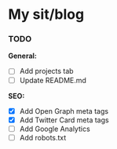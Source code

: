 # My sit/blog

### TODO

**General:**

- [ ] Add projects tab
- [ ] Update README.md

**SEO:**

- [x] Add Open Graph meta tags
- [x] Add Twitter Card meta tags
- [ ] Add Google Analytics
- [ ] Add robots.txt
